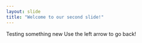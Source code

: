 ```yaml
---
layout: slide
title: "Welcome to our second slide!"
---
```

Testing something new
Use the left arrow to go back!
